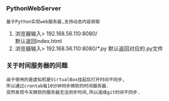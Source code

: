 ### PythonWebServer
	基于Python实现web服务器,支持动态内容获取
1. 浏览器输入> 192.168.56.110:8080/  
	默认返回index.html
2. 浏览器输入> 192.168.56.110:8080/*.py
	默认返回对应的.py文件

### 关于时间服务器的问题
	由于使用的是虚拟机是VirtualBox挂起后打开时间不同步,
	所以通过crontab每10分钟同步微软的时间服务器.
	突然发现今天微软的服务器无法同步时间,所以造成git时间不同步.


